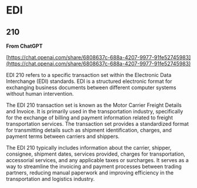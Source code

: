 # EDI

## 210

**From ChatGPT**

[https://chat.openai.com/share/6808637c-688a-4207-9977-91fe52745983](https://chat.openai.com/share/6808637c-688a-4207-9977-91fe52745983)

EDI 210 refers to a specific transaction set within the Electronic Data Interchange (EDI) standards. EDI is a structured electronic format for exchanging business documents between different computer systems without human intervention.

The EDI 210 transaction set is known as the Motor Carrier Freight Details and Invoice. It is primarily used in the transportation industry, specifically for the exchange of billing and payment information related to freight transportation services. The transaction set provides a standardized format for transmitting details such as shipment identification, charges, and payment terms between carriers and shippers.

The EDI 210 typically includes information about the carrier, shipper, consignee, shipment dates, services provided, charges for transportation, accessorial services, and any applicable taxes or surcharges. It serves as a way to streamline the invoicing and payment processes between trading partners, reducing manual paperwork and improving efficiency in the transportation and logistics industry.
